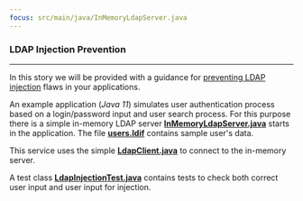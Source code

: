 ```yaml
---
focus: src/main/java/InMemoryLdapServer.java
---
```


### LDAP Injection Prevention
___

In this story we will be provided with a guidance for
[preventing LDAP injection](https://cheatsheetseries.owasp.org/cheatsheets/LDAP_Injection_Prevention_Cheat_Sheet.html)
flaws in your applications.

An example application (*Java 11*) simulates user authentication process based on a login/password input and user search process.
For this purpose there is a simple in-memory LDAP server **[InMemoryLdapServer.java](src/main/java/InMemoryLdapServer.java)** starts in the application.
The file **[users.ldif](src/main/resources/users.ldif)** contains sample user's data.

This service uses the simple **[LdapClient.java](src/main/java/LdapClient.java:7)** to connect to the in-memory server.

A test class **[LdapInjectionTest.java](src/test/java/LdapInjectionTest.java:26-59)** contains tests to check both correct user input and user input for injection.